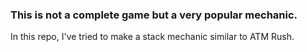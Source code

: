 ### This is not a complete game but a very popular mechanic.

In this repo, I've tried to make a stack mechanic similar to ATM Rush.
